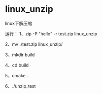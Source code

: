 # linux_unzip
linux下解压缩

运行：
1、zip -P "hello" -r test.zip linux_unzip

2、mv ./test.zip linux_unzip/

3、mkdir build

4、cd build

5、cmake ..

6、./unzip_test
